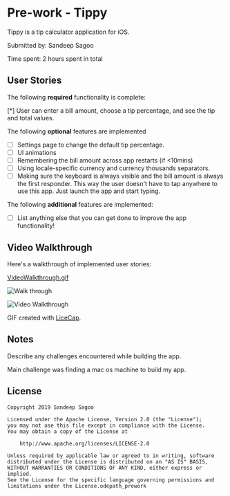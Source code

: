 # Pre-work - Tippy

Tippy is a tip calculator application for iOS.

Submitted by: Sandeep Sagoo

Time spent: 2 hours spent in total

## User Stories

The following **required** functionality is complete:

 [*] User can enter a bill amount, choose a tip percentage, and see the tip and total values.

The following **optional** features are implemented
* [ ] Settings page to change the default tip percentage.
* [ ] UI animations
* [ ] Remembering the bill amount across app restarts (if <10mins)
* [ ] Using locale-specific currency and currency thousands separators.
* [ ] Making sure the keyboard is always visible and the bill amount is always the first responder. This way the user doesn't have to tap anywhere to use this app. Just launch the app and start typing.

The following **additional** features are implemented:

- [ ] List anything else that you can get done to improve the app functionality!

## Video Walkthrough 

Here's a walkthrough of implemented user stories:

[VideoWalkthrough.gif](https://i.imgur.com/s91OZ9H.gifv)

![Walk through](https://imgur.com/a/RIYDDLS.gif)

<blockquote class="imgur-embed-pub" lang="en" data-id="a/RIYDDLS"><a href="//imgur.com/RIYDDLS"></a></blockquote><script async src="//s.imgur.com/min/embed.js" charset="utf-8"></script>

<img src='https://imgur.com/a/RIYDDLS' title='Video Walkthrough' width='' alt='Video Walkthrough' />

GIF created with [LiceCap](http://www.cockos.com/licecap/).

## Notes

Describe any challenges encountered while building the app.

Main challenge was finding a mac os machine to build my app. 

## License

    Copyright 2019 Sandeep Sagoo

    Licensed under the Apache License, Version 2.0 (the "License");
    you may not use this file except in compliance with the License.
    You may obtain a copy of the License at

        http://www.apache.org/licenses/LICENSE-2.0

    Unless required by applicable law or agreed to in writing, software
    distributed under the License is distributed on an "AS IS" BASIS,
    WITHOUT WARRANTIES OR CONDITIONS OF ANY KIND, either express or implied.
    See the License for the specific language governing permissions and
    limitations under the License.odepath_prework
